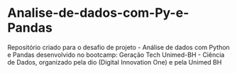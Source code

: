 # Analise-de-dados-com-Py-e-Pandas
Repositório criado para o desafio de projeto - Análise de dados com Python e Pandas desenvolvido no bootcamp: Geração Tech Unimed-BH - Ciência de Dados, organizado pela dio (Digital Innovation One) e pela Unimed BH
